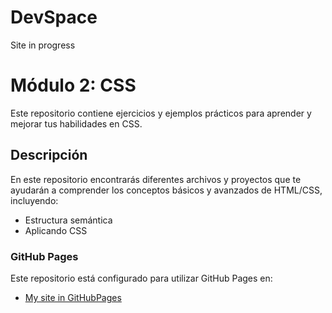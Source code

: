 # DevSpace
Site in progress

# Módulo 2: CSS
Este repositorio contiene ejercicios y ejemplos prácticos para aprender y mejorar tus habilidades en CSS. 
## Descripción
En este repositorio encontrarás diferentes archivos y proyectos que te ayudarán a comprender los conceptos básicos y avanzados de HTML/CSS, incluyendo: 
- Estructura semántica
- Aplicando CSS
### GitHub Pages
Este repositorio está configurado para utilizar GitHub Pages en:
- [My site in GitHubPages](https://yuleiditho.github.io/DevSpace/)

